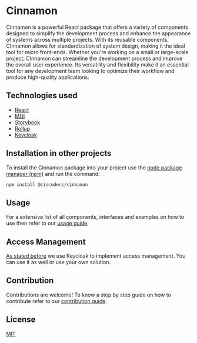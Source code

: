 # Cinnamon

CInnamon is a powerful React package that offers a variety of components designed to simplify the development process and enhance the appearance of systems across multiple projects. With its reusable components, CInnamon allows for standardization of system design, making it the ideal tool for micro front-ends. Whether you're working on a small or large-scale project, CInnamon can streamline the development process and improve the overall user experience. Its versatility and flexibility make it an essential tool for any development team looking to optimize their workflow and produce high-quality applications.

## Technologies used

- [React](https://pt*br.reactjs.org/)
- [MUI](https://mui.com/)
- [Storybook](https://storybook.js.org/)
- [Rollup](https://rollupjs.org/guide/en/)
- [Keycloak](https://www.keycloak.org/)

## Installation in other projects

To install the Cinnamon package into your project use the [node package manager (npm)](https://nodejs.org/) and run the command:

```bash
npm install @cincoders/cinnamon
```

## Usage

For a extensive list of all components, interfaces and examples on how to use then refer to our [usage guide](/docs/USAGE.MD).

## Access Management

[As stated before](#technologies-used) we use Keycloak to implement access management. You can use it as well or use your own solution.

## Contribution

Contributions are welcome!
To know a step by step guide on how to contribute refer to our [contribution guide](/docs/CONTRIBUTING.md).

## License

[MIT](LICENSE)
